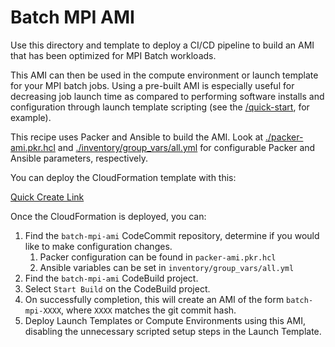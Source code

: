# Batch MPI AMI

Use this directory and template to deploy a CI/CD pipeline to build an AMI that has been optimized for MPI Batch workloads.

This AMI can then be used in the compute environment or launch template for your MPI batch jobs.  Using a pre-built AMI is especially useful for decreasing job launch time as compared to performing software installs and configuration through launch template scripting (see the [/quick-start](/quick-start/), for example).

This recipe uses Packer and Ansible to build the AMI.  Look at [./packer-ami.pkr.hcl](./packer-ami.pkr.hcl) and [./inventory/group_vars/all.yml](./inventory/group_vars/all.yml) for configurable Packer and Ansible parameters, respectively.

You can deploy the CloudFormation template with this:

[Quick Create Link](https://console.aws.amazon.com/cloudformation/home?#/stacks/quickcreate?templateURL=https://aws-hpc-workshops.s3.amazonaws.com/batch-mpi-ami-template.yaml)

Once the CloudFormation is deployed, you can:
1. Find the `batch-mpi-ami` CodeCommit repository, determine if you would like to make configuration changes.
   1. Packer configuration can be found in `packer-ami.pkr.hcl`
   2. Ansible variables can be set in `inventory/group_vars/all.yml`
2. Find the `batch-mpi-ami` CodeBuild project. 
3. Select `Start Build` on the CodeBuild project.
4. On successfully completion, this will create an AMI of the form `batch-mpi-XXXX`, where `XXXX` matches the git commit hash.
5. Deploy Launch Templates or Compute Environments using this AMI, disabling the unnecessary scripted setup steps in the Launch Template.
